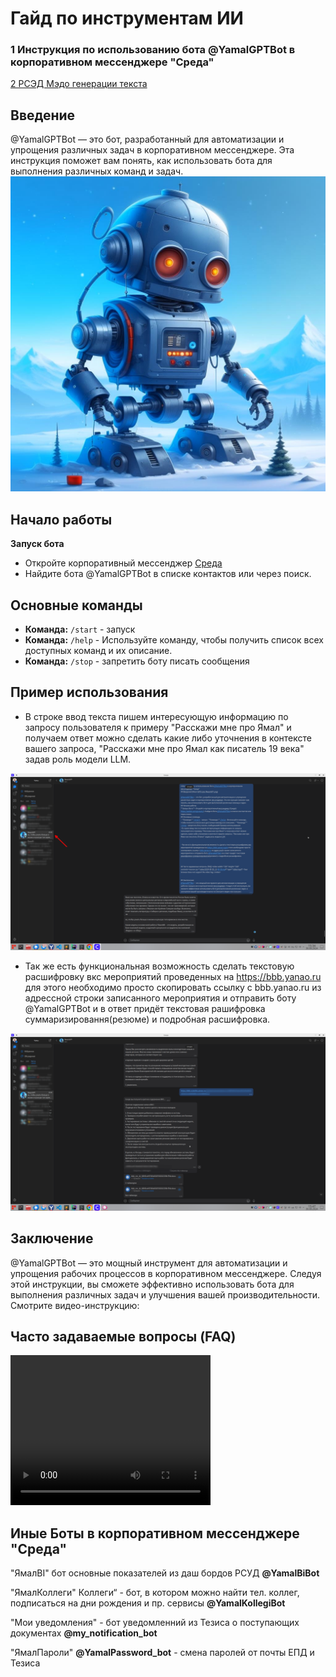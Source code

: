 # Гайд по инструментам ИИ
### 1 Инструкция по использованию бота @YamalGPTBot в корпоративном мессенджере "Среда"
 [2 РСЭД Мэдо генерации текста](2_rsed_medo.md)

## Введение
@YamalGPTBot — это бот, разработанный для автоматизации и упрощения различных задач в корпоративном мессенджере. Эта инструкция поможет вам понять, как использовать бота для выполнения различных команд и задач.
![Ямал GPT](/pic/ЯмалGPT.png)




## Начало работы

 **Запуск бота**
   - Откройте корпоративный мессенджер [Среда](https://webim.armgs.team/)
   - Найдите бота @YamalGPTBot в списке контактов или через поиск.
   

## Основные команды

- **Команда:** `/start` - запуск
- **Команда:** `/help` - Используйте команду, чтобы получить список всех доступных команд и их описание.
- **Команда:** `/stop` - запретить боту писать сообщения
##  Пример использования

- В строке ввод текста пишем интересующую информацию по запросу пользователя к примеру "Расскажи мне про Ямал" и получаем ответ можно сделать какие либо уточнения в контексте вашего запроса, "Расскажи мне про Ямал как писатель 19 века" задав роль модели LLM.

![image](/pic/Screenshot_20240830_153423_1.png)


- Так же есть функциональная возможность сделать текстовую расшифровку вкс мероприятий проведенных на https://bbb.yanao.ru
для этого необходимо просто скопировать ссылку с bbb.yanao.ru из адрессной строки записанного мероприятия и отправить боту @YamalGPTBot и в ответ придёт текстовая рашифровка суммаризировання(резюме) и подробная расшифровка.


![image](/pic/Screenshot_20240830_154757_1.png)



## Заключение

@YamalGPTBot — это мощный инструмент для автоматизации и упрощения рабочих процессов в корпоративном мессенджере. Следуя этой инструкции, вы сможете эффективно использовать бота для выполнения различных задач и улучшения вашей производительности.
Смотрите видео-инструкцию:

## Часто задаваемые вопросы (FAQ)
<video width="320" height="240" controls>
  <source src="video/2024-08-30_11-08-18.mp4" type="video/mp4">
  Your browser does not support the video tag.
</video>

## Иные Боты в корпоративном мессенджере "Среда"
 
"ЯмалBI" бот основные показателей из даш бордов РСУД **@YamalBiBot** 

"ЯмалКоллеги" Коллеги“ - бот, в котором можно найти тел. коллег, подписаться на дни рождения и пр. сервисы **@YamalKollegiBot**

"Мои уведомления" - бот уведомленний из Тезиса о поступающих документах **@my_notification_bot**

"ЯмалПароли" **@YamalPassword_bot** - смена паролей от почты ЕПД и Тезиса